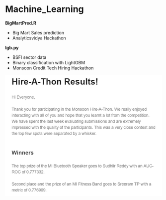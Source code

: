 # Machine_Learning

**BigMartPred.R**

- Big Mart Sales prediction 
- Analyticsvidya Hackathon

**lgb.py**
- BSFI sector data
- Binary classification with LightGBM
- Monsoon Credit Tech Hiring Hackathon

<img src="https://github.com/sudhiir43/Machine_Learning/blob/master/results.PNG">
